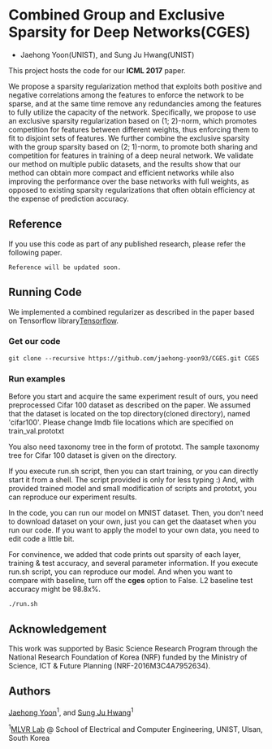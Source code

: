 # Combined Group and Exclusive Sparsity for Deep Networks(CGES)
+ Jaehong Yoon(UNIST), and Sung Ju Hwang(UNIST)

This project hosts the code for our **ICML 2017** paper.

We propose a sparsity regularization method that exploits both positive and negative correlations among the features to enforce the network to be sparse, and at the same time remove any redundancies among the features to fully utilize the capacity of the network. Specifically, we propose to use an exclusive sparsity regularization based on (1; 2)-norm, which promotes competition for features between different weights, thus enforcing them to fit to disjoint sets of features. We further combine the exclusive sparsity with the group sparsity based on (2; 1)-norm, to promote both sharing and competition for features in training of a deep neural network. We validate our method on multiple public datasets, and the results show that our method can obtain more compact and efficient networks while also improving the performance over the base networks with full weights, as opposed to existing sparsity regularizations that often obtain efficiency at the expense of prediction accuracy.

## Reference

If you use this code as part of any published research, please refer the following paper.

```
Reference will be updated soon.
```

## Running Code

We implemented a combined regularizer as described in the paper based on Tensorflow library[Tensorflow](https://www.tensorflow.org/).

### Get our code
```
git clone --recursive https://github.com/jaehong-yoon93/CGES.git CGES
```

### Run examples

Before you start and acquire the same experiment result of ours, you need preprocessed Cifar 100 dataset as described on the paper. We assumed that the dataset is located on the top directory(cloned directory), named 'cifar100'. Please change lmdb file locations which are specified on train_val.prototxt

You also need taxonomy tree in the form of prototxt. The sample taxonomy tree for Cifar 100 dataset is given on the directory.

If you execute run.sh script, then you can start training, or you can directly start it from a shell. The script provided is only for less typing :) And, with provided trained model and small modification of scripts and prototxt, you can reproduce our experiment results.



In the code, you can run our model on MNIST dataset. Then, you don't need to download dataset on your own, just you can get the daataset when you run our code.
If you want to apply the model to your own data, you need to edit code a little bit. 

For convinence, we added that code prints out sparsity of each layer, training & test accuracy, and several parameter information.
If you execute run.sh script, you can reproduce our model. And when you want to compare with baseline, turn off the **cges** option to False. 
L2 baseline test accuracy might be 98.8x%.

```
./run.sh
```

## Acknowledgement

This work was supported by Basic Science Research Program through the National Research Foundation of Korea (NRF) funded by the Ministry of Science, ICT & Future Planning (NRF-2016M3C4A7952634).

## Authors

[Jaehong Yoon](http://vision.snu.ac.kr/jaehong-yoon93/)<sup>1</sup>, and [Sung Ju Hwang](http://www.sungjuhwang.com/)<sup>1</sup>

<sup>1</sup>[MLVR Lab](http://ml.unist.ac.kr/) @ School of Electrical and Computer Engineering, UNIST, Ulsan, South Korea
